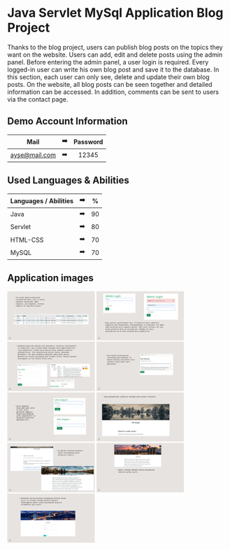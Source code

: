 # Java Servlet MySql Application Blog Project

Thanks to the blog project, users can publish blog posts on the topics they want on the website. Users can add, edit and delete posts using the admin panel. Before entering the admin panel, a user login is required. Every logged-in user can write his own blog post and save it to the database. In this section, each user can only see, delete and update their own blog posts. On the website, all blog posts can be seen together and detailed information can be accessed. In addition, comments can be sent to users via the contact page.

## Demo Account Information

| Mail | :arrow_right: | Password |
| ------------- |:-------------:|:-------------:|
| ayşe@mail.com | :arrow_right: | 12345 |

## Used Languages & Abilities

| Languages / Abilities | :arrow_right: | % |
| ------------- |:-------------:|:-------------:|
| Java | :arrow_right: | 90 |
| Servlet | :arrow_right: | 80 |
| HTML-CSS | :arrow_right: | 70 |
| MySQL| :arrow_right: | 70 |

## Application images

<p>
<a href="https://github.com/ilaydaguler/Java-Servlet-MySql-Application-Blog-Project/blob/main/images/1.jpg" target="_blank">
<img src="https://github.com/ilaydaguler/Java-Servlet-MySql-Application-Blog-Project/blob/main/images/1.jpg" width="200" style="max-width:100%;"></a>
  
<a href="https://github.com/ilaydaguler/Java-Servlet-MySql-Application-Blog-Project/blob/main/images/2.jpg" target="_blank">
<img src="https://github.com/ilaydaguler/Java-Servlet-MySql-Application-Blog-Project/blob/main/images/2.jpg" width="200" style="max-width:100%;"></a>
  
<a href="https://github.com/ilaydaguler/Java-Servlet-MySql-Application-Blog-Project/blob/main/images/3.jpg" target="_blank">
<img src="https://github.com/ilaydaguler/Java-Servlet-MySql-Application-Blog-Project/blob/main/images/3.jpg" width="200" style="max-width:100%;"></a>                         
  
<a href="https://github.com/ilaydaguler/Java-Servlet-MySql-Application-Blog-Project/blob/main/images/4.jpg" target="_blank">
<img src="https://github.com/ilaydaguler/Java-Servlet-MySql-Application-Blog-Project/blob/main/images/4.jpg" width="200" style="max-width:100%;"></a>

<a href="https://github.com/ilaydaguler/Java-Servlet-MySql-Application-Blog-Project/blob/main/images/5.jpg" target="_blank">
<img src="https://github.com/ilaydaguler/Java-Servlet-MySql-Application-Blog-Project/blob/main/images/5.jpg" width="200" style="max-width:100%;"></a>
  
<a href="https://github.com/ilaydaguler/Java-Servlet-MySql-Application-Blog-Project/blob/main/images/6.jpg" target="_blank">
<img src="https://github.com/ilaydaguler/Java-Servlet-MySql-Application-Blog-Project/blob/main/images/6.jpg" width="200" style="max-width:100%;"></a>
  
<a href="https://github.com/ilaydaguler/Java-Servlet-MySql-Application-Blog-Project/blob/main/images/7.jpg" target="_blank">
<img src="https://github.com/ilaydaguler/Java-Servlet-MySql-Application-Blog-Project/blob/main/images/7.jpg" width="200" style="max-width:100%;"></a>
  
<a href="https://github.com/ilaydaguler/Java-Servlet-MySql-Application-Blog-Project/blob/main/images/8.jpg" target="_blank">
<img src="https://github.com/ilaydaguler/Java-Servlet-MySql-Application-Blog-Project/blob/main/images/8.jpg" width="200" style="max-width:100%;"></a>
 
<a href="https://github.com/ilaydaguler/Java-Servlet-MySql-Application-Blog-Project/blob/main/images/9.jpg" target="_blank">
<img src="https://github.com/ilaydaguler/Java-Servlet-MySql-Application-Blog-Project/blob/main/images/9.jpg" width="200" style="max-width:100%;"></a>
  
</p>



